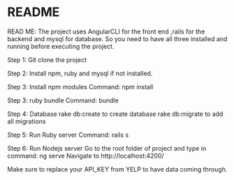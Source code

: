 # README

READ ME:
The project uses AngularCLI for the front end ,rails for the backend and mysql for database.
So you need to have all three installed and running before executing the project.

Step 1:
Git clone the project

Step 2: Install npm, ruby and mysql if not installed.

Step 3: Install npm modules 
Command: npm install

Step 3: ruby bundle
Command: bundle

Step 4: Database
rake db:create to create database
rake db:migrate to add all migrations

Step 5: Run Ruby server
Command: rails s

Step 6: Run Nodejs server
Go to the root folder of project and type in command: ng serve
Navigate to http://localhost:4200/



Make sure to replace your API_KEY from YELP to have data coming through.
